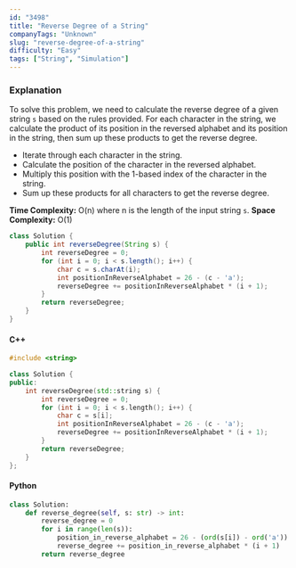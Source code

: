 ```yaml
---
id: "3498"
title: "Reverse Degree of a String"
companyTags: "Unknown"
slug: "reverse-degree-of-a-string"
difficulty: "Easy"
tags: ["String", "Simulation"]
---
```


### Explanation
To solve this problem, we need to calculate the reverse degree of a given string `s` based on the rules provided. For each character in the string, we calculate the product of its position in the reversed alphabet and its position in the string, then sum up these products to get the reverse degree.

- Iterate through each character in the string.
- Calculate the position of the character in the reversed alphabet.
- Multiply this position with the 1-based index of the character in the string.
- Sum up these products for all characters to get the reverse degree.

**Time Complexity:** O(n) where n is the length of the input string `s`.
**Space Complexity:** O(1)

```java
class Solution {
    public int reverseDegree(String s) {
        int reverseDegree = 0;
        for (int i = 0; i < s.length(); i++) {
            char c = s.charAt(i);
            int positionInReverseAlphabet = 26 - (c - 'a');
            reverseDegree += positionInReverseAlphabet * (i + 1);
        }
        return reverseDegree;
    }
}
```

#### C++
```cpp
#include <string>

class Solution {
public:
    int reverseDegree(std::string s) {
        int reverseDegree = 0;
        for (int i = 0; i < s.length(); i++) {
            char c = s[i];
            int positionInReverseAlphabet = 26 - (c - 'a');
            reverseDegree += positionInReverseAlphabet * (i + 1);
        }
        return reverseDegree;
    }
};
```

#### Python
```python
class Solution:
    def reverse_degree(self, s: str) -> int:
        reverse_degree = 0
        for i in range(len(s)):
            position_in_reverse_alphabet = 26 - (ord(s[i]) - ord('a'))
            reverse_degree += position_in_reverse_alphabet * (i + 1)
        return reverse_degree
```